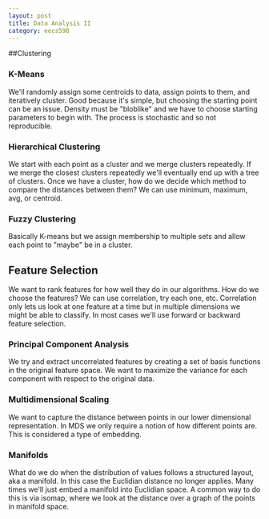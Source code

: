 ```yaml
---
layout: post
title: Data Analysis II 
category: eecs598
---
```

##Clustering

### K-Means
We'll randomly assign some centroids to data, assign points to them, and iteratively cluster. Good because it's simple, but choosing the starting point can be an issue. Density must be "bloblike" and we have to choose starting parameters to begin with. The process is stochastic and so not reproducible. 

### Hierarchical Clustering
We start with each point as a cluster and we merge clusters repeatedly. If we merge the closest clusters repeatedly we'll eventually end up with a tree of clusters. Once we have a cluster, how do we decide which method to compare the distances between them? We can use minimum, maximum, avg, or centroid.

### Fuzzy Clustering
Basically K-means but we assign membership to multiple sets and allow each point to "maybe" be in a cluster.

## Feature Selection
We want to rank features for how well they do in our algorithms. How do we choose the features? We can use correlation, try each one, etc. Correlation only lets us look at one feature at a time but in multiple dimensions we might be able to classify. In most cases we'll use forward or backward feature selection.

### Principal Component Analysis
We try and extract uncorrelated features by creating a set of basis functions in the original feature space. We want to maximize the variance for each component with respect to the original data.

### Multidimensional Scaling
We want to capture the distance between points in our lower dimensional representation. In MDS we only require a notion of how different points are. This is considered a type of embedding.

### Manifolds
What do we do when the distribution of values follows a structured layout, aka a manifold. In this case the Euclidian distance no longer applies. Many times we'll just embed a manifold into Euclidian space. A common way to do this is via isomap, where we look at the distance over a graph of the points in manifold space.

